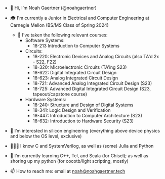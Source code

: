 - 👋 Hi, I’m Noah Gaertner (@noahgaertner)
- 🎓 I'm currently a Junior in Electrical and Computer Engineering at Carnegie Mellon (BS/MS Class of Spring 2024)
   - 🧠 I've taken the following relevant courses:
      - Software Systems: 
         - 18-213 Introduction to Computer Systems
      - Circuits:
         - 18-220: Electronic Devices and Analog Circuits (also TA'd 2x - S22, F22)
         - 18-320: Microelectronic Circuits (TA'ing S23)
         - 18-622: Digital Integrated Circuit Design
         - 18-623: Analog Integrated Circuit Design 
         - 18-721: Advanced Analog Integrated Circuit Design (S23)
         - 18-725: Advanced Digital Integrated Circuit Design (S23, tapeout/capstone course)
      - Hardware Systems:
         - 18-240: Structure and Design of Digital Systems
         - 18-341: Logic Design and Verification
         - 18-447: Introduction to Computer Architecture (S23)
         - 18-632: Introduction to Hardware Security (S23)

- 👀 I’m interested in silicon engineering (everything above device physics and below the OS level, exclusive)
- 👨🏻‍💻 I know C and SystemVerilog, as well as (some) Julia and Python
- 🌱 I’m currently learning C++, Tcl, and Scala (for Chisel); as well as shoring up my python (for cocotb/light scripting, mostly)
- 📫 How to reach me: email at noah@noahgaertner.tech

<!---
noahgaertner/noahgaertner is a ✨ special ✨ repository because its `README.md` (this file) appears on your GitHub profile.
You can click the Preview link to take a look at your changes.
--->
